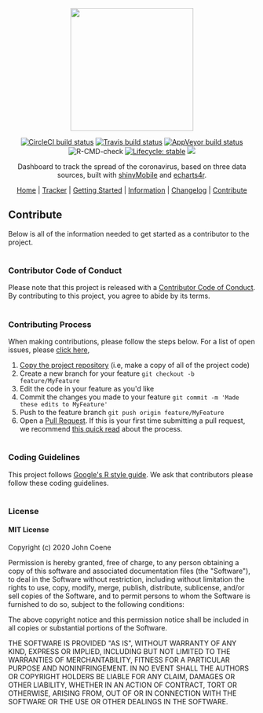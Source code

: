 <div align="center">

<img src="./man/figures/logo.png" height="250px" />

<!-- badges: start -->
[![CircleCI build status](https://circleci.com/gh/JohnCoene/coronavirus.svg?style=svg)](https://circleci.com/gh/JohnCoene/coronavirus)
[![Travis build status](https://travis-ci.org/JohnCoene/coronavirus.svg?branch=master)](https://travis-ci.org/JohnCoene/coronavirus)
[![AppVeyor build status](https://ci.appveyor.com/api/projects/status/github/JohnCoene/coronavirus?branch=master&svg=true)](https://ci.appveyor.com/project/JohnCoene/coronavirus)
![R-CMD-check](https://github.com/JohnCoene/coronavirus/workflows/R-CMD-check/badge.svg)
[![Lifecycle: stable](https://img.shields.io/badge/lifecycle-stable-brightgreen.svg)](https://www.tidyverse.org/lifecycle/#stable)
![](https://img.shields.io/badge/license-MIT-blue)
<!-- badges: end -->

Dashboard to track the spread of the coronavirus, based on three data sources, built with [shinyMobile](https://rinterface.github.io/shinyMobile/) and [echarts4r](https://echarts4r.john-coene.com/).

[Home](README.md) | [Tracker](https://shiny.john-coene.com/coronavirus) | [Getting Started](GETSTARTED.md) | [Information](INFO.md) | [Changelog](NEWS.md) | [Contribute](CONTRIBUTE.md)

</div>

## Contribute
Below is all of the information needed to get started as a contributor to the project. 
#
### Contributor Code of Conduct
Please note that this project is released with a [Contributor Code of Conduct](https://github.com/JohnCoene/coronavirus/blob/master/CODE_OF_CONDUCT.md). By contributing to this project, you agree to abide by its terms.
### 
#
### Contributing Process
When making contributions, please follow the steps below. For a list of open issues, please [click here](https://github.com/JohnCoene/coronavirus/issues),

 1. [Copy the project repository](https://github.com/JohnCoene/coronavirus/fork/) (i.e, make a copy of all of the project code)
2.  Create a new branch for your feature 
  `git checkout -b feature/MyFeature`
3. Edit the code in your feature as you'd like
4.  Commit the changes you made to your feature 
     `git commit -m 'Made these edits to MyFeature'`
5.  Push to the feature branch 
     `git push origin feature/MyFeature`
7.  Open a [Pull Request](https://github.com/JohnCoene/coronavirus/compare). If this is your first time submitting a pull request, we recommend [this quick read](https://help.github.com/en/github/collaborating-with-issues-and-pull-requests/about-pull-requests) about the process.

#
### Coding Guidelines
This project follows [Google's R style guide](http://web.stanford.edu/class/cs109l/unrestricted/resources/google-style.html). We ask that contributors please follow these coding guidelines.
#
### License
#### MIT License

Copyright (c) 2020 John Coene

Permission is hereby granted, free of charge, to any person obtaining a copy of this software and associated documentation files (the "Software"), to deal in the Software without restriction, including without limitation the rights to use, copy, modify, merge, publish, distribute, sublicense, and/or sell copies of the Software, and to permit persons to whom the Software is furnished to do so, subject to the following conditions:

The above copyright notice and this permission notice shall be included in all copies or substantial portions of the Software.

THE SOFTWARE IS PROVIDED "AS IS", WITHOUT WARRANTY OF ANY KIND, EXPRESS OR IMPLIED, INCLUDING BUT NOT LIMITED TO THE WARRANTIES OF MERCHANTABILITY, FITNESS FOR A PARTICULAR PURPOSE AND NONINFRINGEMENT. IN NO EVENT SHALL THE AUTHORS OR COPYRIGHT HOLDERS BE LIABLE FOR ANY CLAIM, DAMAGES OR OTHER LIABILITY, WHETHER IN AN ACTION OF CONTRACT, TORT OR OTHERWISE, ARISING FROM, OUT OF OR IN CONNECTION WITH THE SOFTWARE OR THE USE OR OTHER DEALINGS IN THE SOFTWARE.